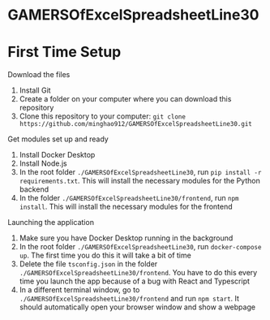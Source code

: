 # GAMERSOfExcelSpreadsheetLine30

# First Time Setup

Download the files

1. Install Git
2. Create a folder on your computer where you can download this repository
3. Clone this repository to your computer: `git clone https://github.com/minghao912/GAMERSOfExcelSpreadsheetLine30.git`

Get modules set up and ready

1. Install Docker Desktop
2. Install Node.js
3. In the root folder `./GAMERSOfExcelSpreadsheetLine30`, run `pip install -r requirements.txt`. This will install the necessary modules for the Python backend
4. In the folder `./GAMERSOfExcelSpreadsheetLine30/frontend`, run `npm install`. This will install the necessary modules for the frontend

Launching the application

1. Make sure you have Docker Desktop running in the background
2. In the root folder `./GAMERSOfExcelSpreadsheetLine30`, run `docker-compose up`. The first time you do this it will take a bit of time
3. Delete the file `tsconfig.json` in the folder `./GAMERSOfExcelSpreadsheetLine30/frontend`. You have to do this every time you launch the app because of a bug with React and Typescript
4. In a different terminal window, go to `./GAMERSOfExcelSpreadsheetLine30/frontend` and run `npm start`. It should automatically open your browser window and show a webpage